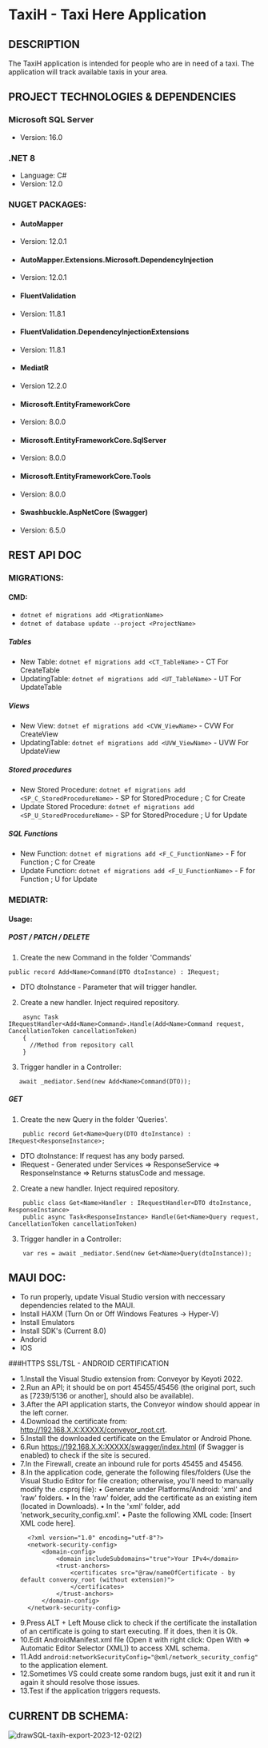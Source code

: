 # TaxiH - Taxi Here Application

## DESCRIPTION

The TaxiH application is intended for people who are in need of a taxi. The application will track available taxis in your area.

## PROJECT TECHNOLOGIES & DEPENDENCIES

### Microsoft SQL Server 
- Version: 16.0

### .NET 8
- Language: C#
- Version: 12.0

### NUGET PACKAGES:
- #### AutoMapper
- Version: 12.0.1

- #### AutoMapper.Extensions.Microsoft.DependencyInjection
- Version: 12.0.1

- #### FluentValidation
- Version: 11.8.1

- #### FluentValidation.DependencyInjectionExtensions
- Version: 11.8.1

- #### MediatR
- Version 12.2.0

- #### Microsoft.EntityFrameworkCore
- Version: 8.0.0

- #### Microsoft.EntityFrameworkCore.SqlServer
- Version: 8.0.0

- #### Microsoft.EntityFrameworkCore.Tools
- Version: 8.0.0

- #### Swashbuckle.AspNetCore (Swagger)
- Version: 6.5.0

## REST API DOC
### MIGRATIONS:
#### CMD: 
- ``` dotnet ef migrations add <MigrationName> ```
- ``` dotnet ef database update --project <ProjectName> ``` 
##### Tables
- New Table: ``` dotnet ef migrations add <CT_TableName> ``` - CT For CreateTable
- UpdatingTable: ``` dotnet ef migrations add <UT_TableName> ``` - UT For UpdateTable
##### Views
- New View: ``` dotnet ef migrations add <CVW_ViewName> ``` - CVW For CreateView
- UpdatingTable: ``` dotnet ef migrations add <UVW_ViewName> ``` - UVW For UpdateView
##### Stored procedures
- New Stored Procedure: ``` dotnet ef migrations add <SP_C_StoredProcedureName> ``` - SP for StoredProcedure ; C for Create
- Update Stored Procedure: ``` dotnet ef migrations add <SP_U_StoredProcedureName> ``` - SP for StoredProcedure ; U for Update
##### SQL Functions
- New Function: ``` dotnet ef migrations add <F_C_FunctionName> ``` - F for Function ; C for Create
- Update Function: ``` dotnet ef migrations add <F_U_FunctionName> ``` - F for Function ; U for Update

### MEDIATR:
#### Usage:
##### POST / PATCH / DELETE
1. Create the new Command in the folder 'Commands'
```
public record Add<Name>Command(DTO dtoInstance) : IRequest;
```
- DTO dtoInstance - Parameter that will trigger handler.
2. Create a new handler. Inject required repository.
``` public class Add<Name>Handler : IRequestHandler<Add<Name>Command>
    async Task IRequestHandler<Add<Name>Command>.Handle(Add<Name>Command request, CancellationToken cancellationToken)
    {
      //Method from repository call
    }
```
3. Trigger handler in a Controller:
```
   await _mediator.Send(new Add<Name>Command(DTO));
```  
##### GET
1. Create the new Query in the folder 'Queries'.
```
    public record Get<Name>Query(DTO dtoInstance) : IRequest<ResponseInstance>;
```
- DTO dtoInstance: If request has any body parsed. 
- IRequest<ResponseInstance> - Generated under Services => ResponseService => ResponseInstance => Returns statusCode and message.  
2. Create a new handler. Inject required repository.
```
    public class Get<Name>Handler : IRequestHandler<DTO dtoInstance, ResponseInstance>
    public async Task<ResponseInstance> Handle(Get<Name>Query request, CancellationToken cancellationToken)
```
3. Trigger handler in a Controller: 
```
    var res = await _mediator.Send(new Get<Name>Query(dtoInstance));
```

## MAUI DOC: 
- To run properly, update Visual Studio version with neccessary dependencies related to the MAUI.
- Install HAXM (Turn On or Off Windows Features -> Hyper-V)
- Install Emulators
- Install SDK's (Current 8.0)
- Andorid
- IOS

###HTTPS SSL/TSL - ANDROID CERTIFICATION
- 1.Install the Visual Studio extension from: Conveyor by Keyoti 2022.
- 2.Run an API; it should be on port 45455/45456 (the original port, such as [7239/5136 or another], should also be available).
- 3.After the API application starts, the Conveyor window should appear in the left corner.
- 4.Download the certificate from: http://192.168.X.X:XXXXX/conveyor_root.crt.
- 5.Install the downloaded certificate on the Emulator or Android Phone.
- 6.Run https://192.168.X.X:XXXXX/swagger/index.html (if Swagger is enabled) to check if the site is secured.
- 7.In the Firewall, create an inbound rule for ports 45455 and 45456.
- 8.In the application code, generate the following files/folders (Use the Visual Studio Editor for file creation; otherwise, you'll need to manually modify the .csproj file):
        • Generate under Platforms/Android: 'xml' and 'raw' folders.
        • In the 'raw' folder, add the certificate as an existing item (located in Downloads).
        • In the 'xml' folder, add 'network_security_config.xml'.
        • Paste the following XML code: [Insert XML code here].
  ```
    <?xml version="1.0" encoding="utf-8"?>
    <network-security-config>
    	<domain-config>
    		<domain includeSubdomains="true">Your IPv4</domain>
    		<trust-anchors>
    			<certificates src="@raw/nameOfCertificate - by default converoy_root (without extension)">
    			</certificates>
    		</trust-anchors>
    	</domain-config>
    </network-security-config>
  ```
- 9.Press ALT + Left Mouse click to check if the certificate the installation of an certificate is going to start executing. If it does, then it is Ok. 
- 10.Edit AndroidManifest.xml file (Open it with right click: Open With => Automatic Editor Selector (XML)) to access XML schema. 
- 11.Add ``` android:networkSecurityConfig="@xml/network_security_config" ``` to the application element.  
- 12.Sometimes VS could create some random bugs, just exit it and run it again it should resolve those issues. 
- 13.Test if the application triggers requests. 

## CURRENT DB SCHEMA: 

![drawSQL-taxih-export-2023-12-02(2)](https://github.com/ghostl33t/TaxiH/assets/42142523/243636a3-9687-4023-a006-732ba3c5f2bd)

